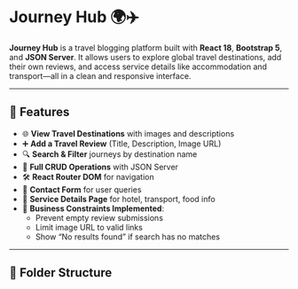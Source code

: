 # Journey Hub 🌍✈️

**Journey Hub** is a travel blogging platform built with **React 18**, **Bootstrap 5**, and **JSON Server**. It allows users to explore global travel destinations, add their own reviews, and access service details like accommodation and transport—all in a clean and responsive interface.

---

## 🚀 Features

- 🌐 **View Travel Destinations** with images and descriptions
- ➕ **Add a Travel Review** (Title, Description, Image URL)
- 🔍 **Search & Filter** journeys by destination name
- 🧭 **Full CRUD Operations** with JSON Server
- 🛠️ **React Router DOM** for navigation
- 💬 **Contact Form** for user queries
- 📄 **Service Details Page** for hotel, transport, food info
- 🎯 **Business Constraints Implemented**:
  - Prevent empty review submissions
  - Limit image URL to valid links
  - Show “No results found” if search has no matches

---

## 📁 Folder Structure

